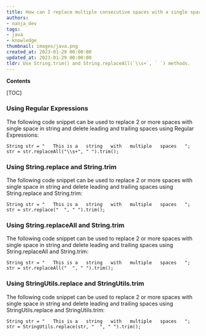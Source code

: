 ```yaml
---
title: How can I replace multiple consecutive spaces with a single space in a Java string, and remove any leading and trailing spaces?
authors:
- nanja_dev
tags:
- java
- knowledge
thumbnail: images/java.png
created_at: 2023-01-29 00:00:00
updated_at: 2023-01-29 00:00:00
tldr: Use String.trim() and String.replaceAll(`\\s+`, ` `) methods.
---
```


**Contents**

[TOC]

### Using Regular Expressions

The following code snippet can be used to replace 2 or more spaces with single space in string and delete leading and trailing spaces using Regular Expressions:

```
String str = "   This is a   string   with   multiple   spaces   ";
str = str.replaceAll("\\s+", " ").trim();
```

### Using String.replace and String.trim

The following code snippet can be used to replace 2 or more spaces with single space in string and delete leading and trailing spaces using String.replace and String.trim:

```
String str = "   This is a   string   with   multiple   spaces   ";
str = str.replace("  ", " ").trim();
```

### Using String.replaceAll and String.trim

The following code snippet can be used to replace 2 or more spaces with single space in string and delete leading and trailing spaces using String.replaceAll and String.trim:

```
String str = "   This is a   string   with   multiple   spaces   ";
str = str.replaceAll("  ", " ").trim();
```

### Using StringUtils.replace and StringUtils.trim

The following code snippet can be used to replace 2 or more spaces with single space in string and delete leading and trailing spaces using StringUtils.replace and StringUtils.trim:

```
String str = "   This is a   string   with   multiple   spaces   ";
str = StringUtils.replace(str, "  ", " ").trim();
```
